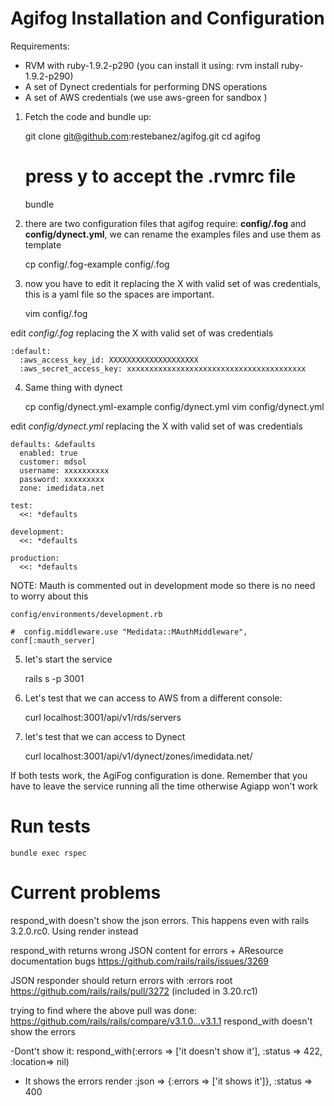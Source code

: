 
Agifog Installation and Configuration
================

Requirements:

* RVM with ruby-1.9.2-p290 (you can install it using: rvm install ruby-1.9.2-p290)
* A set of Dynect credentials for performing DNS operations
* A set of AWS credentials (we use aws-green for sandbox )

1) Fetch the code and bundle up:

    git clone git@github.com:restebanez/agifog.git
    cd agifog 
    # press y to accept the .rvmrc file
    bundle

2) there are two configuration files that agifog require: __config/.fog__ and __config/dynect.yml__, we can rename the examples files and use them as template

    cp config/.fog-example config/.fog

3) now you have to edit it replacing the X with valid set of was credentials, this is a yaml file so the spaces are important.

    vim config/.fog
    
edit _config/.fog_ replacing the X with valid set of was credentials
    
    :default:
      :aws_access_key_id: XXXXXXXXXXXXXXXXXXXX
      :aws_secret_access_key: xxxxxxxxxxxxxxxxxxxxxxxxxxxxxxxxxxxxxxxx


4) Same thing with dynect

    cp config/dynect.yml-example config/dynect.yml
    vim config/dynect.yml
    
edit _config/dynect.yml_ replacing the X with valid set of was credentials

    defaults: &defaults
      enabled: true
      customer: mdsol
      username: xxxxxxxxxx
      password: xxxxxxxxx
      zone: imedidata.net
    
    test:
      <<: *defaults
    
    development:
      <<: *defaults
    
    production:
      <<: *defaults


NOTE: Mauth is commented out in development mode so there is no need to worry about this

    config/environments/development.rb
    
    #  config.middleware.use "Medidata::MAuthMiddleware", conf[:mauth_server]

5) let's start the service

    rails s -p 3001

6) Let's test that we can access to AWS from a different console:

    curl localhost:3001/api/v1/rds/servers 

7) let's test that we can access to Dynect

    curl localhost:3001/api/v1/dynect/zones/imedidata.net/

If both tests work, the AgiFog configuration is done. Remember that you have to leave the service running all the time otherwise Agiapp won't work


Run tests
================

    bundle exec rspec

Current problems
================

respond_with doesn't show the json errors. This happens even with rails 3.2.0.rc0. Using render instead

respond_with returns wrong JSON content for errors + AResource documentation bugs
https://github.com/rails/rails/issues/3269

JSON responder should return errors with :errors root
https://github.com/rails/rails/pull/3272 (included in 3.20.rc1)


trying to find where the above pull was done: https://github.com/rails/rails/compare/v3.1.0...v3.1.1
respond_with doesn't show the errors

 -Dont't show it:
  respond_with(:errors => ['it doesn't show it'], :status => 422, :location=> nil)
 - It shows the errors
  render :json => {:errors => ['it shows it']}, :status => 400


